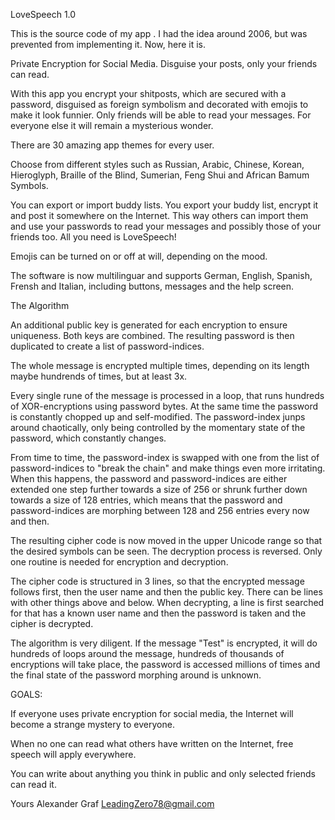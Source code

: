 LoveSpeech 1.0

This is the source code of ​​my app <LoveSpeech>. I had the idea around 2006, but was prevented from implementing it. Now, here it is.

Private Encryption for Social Media. Disguise your posts, only your friends can read.

With this app you encrypt your shitposts, which are secured with a password, disguised as foreign symbolism and decorated with emojis to make it look funnier. Only friends will be able to read your messages. For everyone else it will remain a mysterious wonder.

There are 30 amazing app themes for every user.

Choose from different styles such as Russian, Arabic, Chinese, Korean, Hieroglyph, Braille of the Blind, Sumerian, Feng Shui and African Bamum Symbols.

You can export or import buddy lists. You export your buddy list, encrypt it and post it somewhere on the Internet. This way others can import them and use your passwords to read your messages and possibly those of your friends too. All you need is LoveSpeech!

Emojis can be turned on or off at will, depending on the mood.

The software is now multilinguar and supports German, English, Spanish, Frensh and Italian, including buttons, messages and the help screen.

The Algorithm

An additional public key is generated for each encryption to ensure uniqueness.
Both keys are combined. The resulting password is then duplicated to create a list of password-indices.

The whole message is encrypted multiple times, depending on its length maybe hundrends of times, but at least 3x.

Every single rune of the message is processed in a loop, that runs hundreds of XOR-encryptions using password bytes. At the same time the password is constantly chopped up and self-modified. The password-index junps around chaotically, only being controlled by the momentary state of the password, which constantly changes.

From time to time, the password-index is swapped with one from the list of password-indices to "break the chain" and make things even more irritating. When this happens, the password and password-indices are either extended one step further towards a size of 256 or shrunk further down towards a size of 128 entries, which means that the password and password-indices are morphing between 128 and 256 entries every now and then.

The resulting cipher code is now moved in the upper Unicode range so that the desired symbols can be seen. The decryption process is reversed. Only one routine is needed for encryption and decryption.

The cipher code is structured in 3 lines, so that the encrypted message follows first, then the user name and then the public key. There can be lines with other things above and below. When decrypting, a line is first searched for that has a known user name and then the password is taken and the cipher is decrypted.

The algorithm is very diligent. If the message "Test" is encrypted, it will do hundreds of loops around the message, hundreds of thousands of encryptions will take place, the password is accessed millions of times and the final state of the password morphing around is unknown.

GOALS:

If everyone uses private encryption for social media, the Internet will become a strange mystery to everyone.

When no one can read what others have written on the Internet, free speech will apply everywhere.

You can write about anything you think in public and only selected friends can read it.

Yours
Alexander Graf
LeadingZero78@gmail.com
